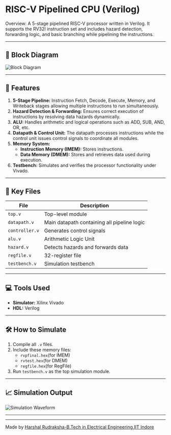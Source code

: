 # RISC-V Pipelined CPU (Verilog)

Overview: A 5-stage pipelined RISC-V processor written in Verilog. It supports the RV32I instruction set and includes hazard detection, forwarding logic, and basic branching while pipelining the instructions.

---

## 🧠 Block Diagram

![Block Diagram](assets/block_diagram.png)

---

## 🚀 Features

1. **5-Stage Pipeline:** Instruction Fetch, Decode, Execute, Memory, and Writeback stages allowing multiple instructions to run simultaneously.
2. **Hazard Detection & Forwarding:** Ensures correct execution of instructions by resolving data hazards dynamically.
3. **ALU:** Handles arithmetic and logical operations such as ADD, SUB, AND, OR, etc.
4. **Datapath & Control Unit:** The datapath processes instructions while the control unit issues control signals to coordinate all modules.
5. **Memory System:**  
   - **Instruction Memory (IMEM):** Stores instructions.  
   - **Data Memory (DMEM):** Stores and retrieves data used during execution.
6. **Testbench:** Simulates and verifies the processor functionality under Vivado.

---

## 📁 Key Files

| File           | Description                                |
|----------------|--------------------------------------------|
| `top.v`        | Top-level module                           |
| `datapath.v`   | Main datapath containing all pipeline logic |
| `controller.v` | Generates control signals                  |
| `alu.v`        | Arithmetic Logic Unit                      |
| `hazard.v`     | Detects hazards and forwards data          |
| `regfile.v`    | 32-register file                           |
| `testbench.v`  | Simulation testbench                       |

---

## 💻 Tools Used

- **Simulator:** Xilinx Vivado  
- **HDL:** Verilog

---

## 🛠️ How to Simulate

1. Compile all `.v` files.
2. Include these memory files:
   - `rvpfinal.hex`(for IMEM)
   - `rvtest.hex`(for DMEM)
   - `regfile.hex`(for RegFile)
3. Run `testbench.v` as the top simulation module.

---

## 📈 Simulation Output

![Simulation Waveform](assets/waveform.png)

---


---

Made  by [Harshal Rudraksha-B.Tech in Electrical Engineering,IIT Indore](https://github.com/harshalrudraksha)
